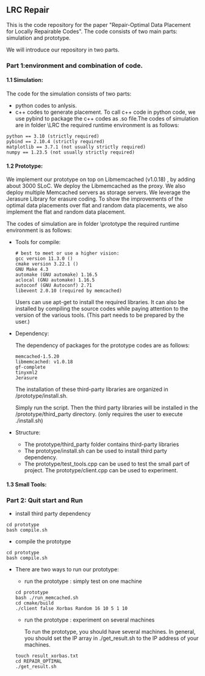 ## LRC Repair 
This is the code repository for the paper "Repair-Optimal Data Placement for Locally Repairable Codes". The code consists of two main parts: simulation and prototype.

We will introduce our repository in two parts.
### Part 1:environment and combination of code.
#### 1.1 Simulation:
The code for the simulation consists of two parts:
* python codes to anlysis.
* c++ codes to generate placement.
To call c++ code in python code, we use pybind to package the c++ codes as .so file.The codes of simulation are in folder \LRC the required runtime environment is as follows:
```shell
python == 3.10 (strictly required)
pybind == 2.10.4 (strictly required)
matplotlib == 3.7.1 (not usually strictly required)
numpy == 1.23.5 (not usually strictly required)
```
#### 1.2 Prototype:
We implement our prototype on top on Libmemcached (v1.0.18) , by adding about 3000 SLoC. We deploy the Libmemcached as the proxy. We also deploy multiple Memcached servers as storage servers. We leverage the Jerasure Library for erasure coding. To show the improvements of the optimal data placements over flat and random data placements, we also implement the flat and random data placement.

The codes of simulation are in folder \prototype the required runtime environment is as follows:
* Tools for compile:
    ```shell
    # best to meet or use a higher vision:
    gcc version 11.3.0 ()
    cmake version 3.22.1 ()
    GNU Make 4.3
    automake (GNU automake) 1.16.5
    aclocal (GNU automake) 1.16.5
    autoconf (GNU Autoconf) 2.71
    libevent 2.0.10 (required by memcached)
    ```

    Users can use apt-get to install the required libraries. It can also be installed by compiling the source codes while paying attention to the version of the various tools. (This part needs to be prepared by the user.)

* Dependency:

    The dependency of packages for the prototype codes are as follows:
    ```shell
    memcached-1.5.20
    libmemcached: v1.0.18
    gf-complete
    tinyxml2
    Jerasure
    ```
    The installation of these third-party libraries are organized in /prototype/install.sh. 

    Simply run the script. Then the third party libraries will be installed in the /prototype/third_party directory. (only requires the user to execute ./install.sh)


* Structure:
    * The prototype/third_party folder contains third-party libraries
    * The prototype/install.sh can be used to install third party dependency.
    * The prototype/test_tools.cpp can be used to test the small part of project. The prototype/client.cpp can be used to experiment.

#### 1.3 Small Tools:

### Part 2: Quit start and Run
* install third party dependency
```shell
cd prototype
bash compile.sh
```
* compile the prototype
```shell
cd prototype
bash compile.sh
```
* There are two ways to run our prototype:
    * run the prototype : simply test on one machine
    ```shell
    cd prototype
    bash ./run_memcached.sh
    cd cmake/build
    ./client false Xorbas Random 16 10 5 1 10
    ```
    * run the prototype : experiment on several machines

        To run the prototype, you should have several machines. In general, you should set the IP array in ./get_result.sh to the IP address of your machines.

    ```shell
    touch result_xorbas.txt
    cd REPAIR_OPTIMAL
    ./get_result.sh
    ```